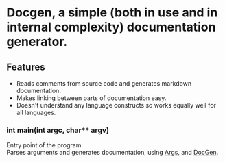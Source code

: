 # Docgen, a simple (both in use and in internal complexity) documentation generator.

## Features
* Reads comments from source code and generates markdown documentation.
* Makes linking between parts of documentation easy.
* Doesn't understand any language constructs so works equally well for all languages.

### int main(int argc, char\*\* argv)
Entry point of the program.<br>
Parses arguments and generates documentation, using [Args](src/args.hpp#args), and [DocGen](src/docgen.hpp#class-docgen).

